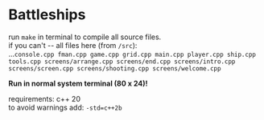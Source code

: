 # Battleships

run `make` in terminal to compile all source files.  
if you can't -- all files here (from `/src`):  
...`console.cpp fman.cpp game.cpp grid.cpp main.cpp player.cpp ship.cpp tools.cpp screens/arrange.cpp screens/end.cpp screens/intro.cpp screens/screen.cpp screens/shooting.cpp screens/welcome.cpp`  

**Run in normal system terminal (80 x 24)!**  

requirements: c++ 20  
to avoid warnings add: `-std=c++2b`
